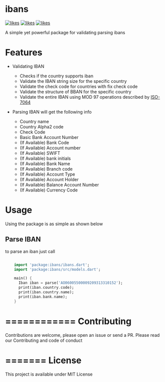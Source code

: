 # ibans

[![likes](https://badges.bar/ibans/likes)](https://pub.dev/packages/ibans/score) [![likes](https://badges.bar/ibans/popularity)](https://pub.dev/packages/ibans/score) [![likes](https://badges.bar/ibans/pub%20points)](https://pub.dev/packages/ibans/score)

A simple yet powerful package for validating parsing ibans

# Features

- Validating IBAN
    - Checks if the country supports iban
    - Validate the IBAN string size for the specific country
    - Validate the check code for countries with fix check code
    - Validate the structure of BBAN for the specific country
    - Validate the entire IBAN using MOD 97 operations described by [ISO-7064](https://en.wikipedia.org/wiki/ISO_7064)

- Parsing IBAN will get the following info
    - Country name
    - Country Alpha2 code
    - Check Code
    - Basic Bank Account Number
    - (If Available) Bank Code
    - (If Available) Account number
    - (If Available) SWIFT
    - (If Available) bank initials
    - (If Available) Bank Name
    - (If Available) Branch code
    - (If Available) Account Type
    - (If Available) Account Holder
    - (If Available) Balance Account Number
    - (If Available) Currency Code


# Usage

Using the package is as simple as shown below

## Parse IBAN

to parse an iban just call
```dart

    import 'package:ibans/ibans.dart';
    import 'package:ibans/src/models.dart';

    main() {
      Iban iban = parse('AO06005500009209313310152');
      print(iban.country.code);
      print(iban.country.name);
      print(iban.bank.name);
    }
```

============
Contributing
============

Contributions are welcome, please open an issue or send a PR.
Please read our Contributing and code of conduct

=======
License
=======

This project is available under MIT License